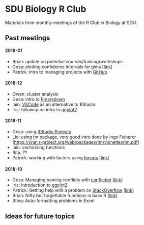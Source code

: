 
SDU Biology R Club
==================

Materials from monthly meetings of the R Club in Biology at SDU.

## Past meetings

#### 2019-01
- Brian: update on potential courses/training/workshops
- Gesa: plotting confidence intervals for glms [[link](2019-01/gesa-confidence-intervals.md)]
- Patrick: intro to managing projects with [GitHub](https://github.com/)

#### 2018-12
- Owen: cluster analysis
- Gesa: intro to [Rmarkdown](https://rmarkdown.rstudio.com/)
- Iain: [VSCode](https://code.visualstudio.com/) as an alternative to RStudio
- Iris: followup on intro to [ggplot2](https://ggplot2.tidyverse.org/)

#### 2018-11
- Gesa: using [RStudio Projects](https://support.rstudio.com/hc/en-us/articles/200526207-Using-Projects)
- Lio: using [tm package](https://cran.r-project.org/web/packages/tm/index.html), very good intro done by Ingo Feinerer (https://cran.r-project.org/web/packages/tm/vignettes/tm.pdf)
- Iain: vectorizing functions
- Rita: ??
- Patrick: working with factors using [forcats](https://forcats.tidyverse.org/) [[link](2018-11/patrick-forcats.md)]

#### 2018-10
- Gesa: Managing naming conflicts with [conflicted](https://conflicted.r-lib.org/)  [[link](2018-10/gesa-package-conflicted.md)]
- Iris: Introduction to [ggplot2](https://ggplot2.tidyverse.org/)
- Patrick: Getting help with a problem on [StackOverflow](https://stackoverflow.com/) [[link](2018-10/patrick-minimal-reproducible-questions.md)]
- Brian: Nifty but forgettable functions in base R [[link](2018-10/brian-nifty-but-forgettable.md)]
- Stina: Auto-formatting problems in Excel

## Ideas for future topics

